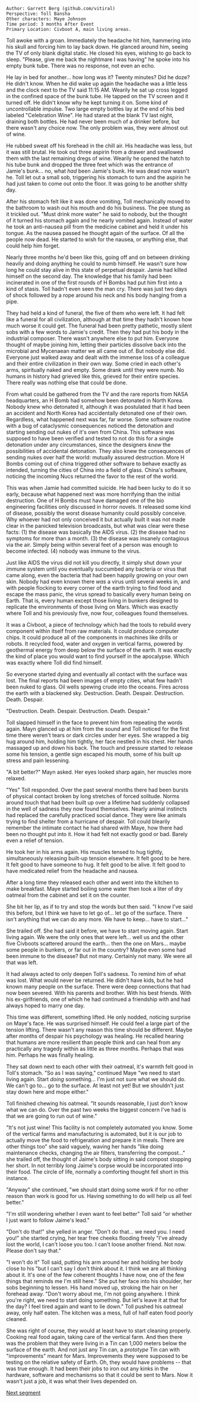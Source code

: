 ```
Author: Garrett Berg (github.com/vitiral)
Perspective: Toll Bansha
Other characters: Maye Johnson
Time period: 3 months After Event
Primary Location: Civboot A, main living areas.
```


Toll awoke with a groan. Immediately the headache hit him, hammering into his
skull and forcing him to lay back down. He glanced around him, seeing the TV
of only blank digital static. He closed his eyes, wishing to go back to
sleep. "Please, give me back the nightmare I was having" he spoke into his
empty bunk tube. There was no response, not even an echo.

He lay in bed for another... how long was it? Twenty minutes? Did he doze? He
didn't know. When he did wake up again the headache was a little less and the
clock next to the TV said 11:15 AM. Wearily he sat up cross legged in the
confined space of the bunk tube. He tapped on the TV screen and it turned off.
He didn't know why he kept turning it on. Some kind of uncontrollable impulse.
Two large empty bottles lay at the end of his bed labeled "Celebration Wine".
He had stared at the blank TV last night, draining both bottles. He had never
been much of a drinker before, but there wasn't any choice now. The only
problem was, they were almost out of wine.

He rubbed sweat off his forehead in the chill air. His headache was less, but
it was still brutal. He took out three aspirin from a drawer and swallowed them
with the last remaining dregs of wine. Wearily he opened the hatch to his tube
bunk and dropped the three feet which was the entrance of Jamie's bunk... no,
what _had_ been Jamie's bunk. He was dead now wasn't he. Toll let out a small
sob, triggering his stomach to turn and the aspirin he had just taken to come
out onto the floor. It was going to be another shitty day.

After his stomach felt like it was done vomiting, Toll mechanically moved to
the bathroom to wash out his mouth and do his business. The pee stung as it
trickled out. "Must drink more water" he said to nobody, but the thought of
it turned his stomach again and he nearly vomited again. Instead of water
he took an anti-nausea pill from the medicine cabinet and held it under his
tongue. As the nausea passed he thought again of the surface. Of all the
people now dead. He started to wish for the nausea, or anything else, that
could help him forget.

Nearly three months he'd been like this, going off and on between drinking
heavily and doing anything he could to numb himself. He wasn't sure how long he
could stay alive in this state of perpetual despair. Jamie had killed himself
on the second day.  The knowledge that his family had been incinerated in one
of the first rounds of H Bombs had put him first into a kind of stasis. Toll
hadn't even seen the man cry. There was just two days of shock followed by a
rope around his neck and his body hanging from a pipe.

They had held a kind of funeral, the five of them who were left. It had felt
like a funeral for all civilization, although at that time they hadn't known
how much worse it could get. The funeral had been pretty pathetic, mostly
silent sobs with a few words to Jamie's credit. Then they had put his body in
the industrial composer. There wasn't anywhere else to put him. Everyone
thought of maybe joining him, letting their particles dissolve back into the
microbial and Mycenaean matter we all came out of. But nobody else did. Everyone
just walked away and dealt with the immense loss of a colleague and their entire
civilization in their own way. Some cried in each other's arms, spiritually
naked and empty. Some drank until they were numb. No humans in history had
grieved like this, grieved for their entire species. There really was nothing
else that could be done.

From what could be gathered from the TV and the rare reports from NASA
headquarters, an H Bomb had somehow been detonated in North Korea. Nobody
knew who detonated it, although it was postulated that it had been an accident
and North Korea had accidentally detonated one of their own. Regardless,
what happened next was far, far worse. Some software routine with a bug of
cataclysmic consequences noticed the detonation and starting sending out nukes
of it's own from China.  This software was supposed to have been verified and
tested to not do this for a single detonation under any circumstances, since
the designers _knew_ the possibilities of accidental detonation. They also
knew the consequences of sending nukes over half the world: mutually assured
destruction. More H Bombs coming out of china triggered other software to
behave exactly as intended, turning the cities of China into a field of glass.
China's software, noticing the incoming Nucs returned the favor to the rest of
the world.

This was when Jamie had committed suicide. He had been lucky to do it so early,
because what happened next was more horrifying than the initial destruction.
One of H Bombs must have damaged one of the bio engineering facilities only
discussed in horror novels. It released some kind of disease, possibly the
worst disease humanity could possibly conceive. Why whoever had not only
conceived it but actually built it was not made clear in the panicked television
broadcasts, but what was clear were these facts: (1) the disease was basically
the AIDS virus. (2) the disease had no symptoms for more than a month. (3) the
disease was insanely contagious via the air. Simply being within several feet
of a person was enough to become infected. (4) nobody was immune to the virus.

Just like AIDS the virus did not kill you directly, it simply shut down your
immune system until you eventually succumbed any bacteria or virus that came
along, even the bacteria that had been happily growing on your own skin. Nobody
had even known there _was_ a virus until several weeks in, and with people
flocking to every corner of the earth trying to find food and escape the mass
panic, the virus spread to basically every human being on Earth. That is, every
human except those living in bunkers designed to replicate the environments
of those living on Mars. Which was exactly where Toll and his previously five,
now four, colleagues found themselves.

It was a Civboot, a piece of technology which had the tools to rebuild every
component within itself from raw materials. It could produce computer chips.
It could produce all of the components in machines like drills or robots.
It recycled food, water and oxygen in vertical farms, powered by geothermal
energy from deep below the surface of the earth. It was exactly the kind
of place you would want to find yourself in the apocalypse. Which was exactly
where Toll did find himself.

So everyone started dying and eventually all contact with the surface was lost.
The final reports had been images of empty cities, what few hadn't been nuked
to glass. Oil wells spewing crude into the oceans. Fires across the earth with
a blackened sky. Destruction. Death. Despair. Destruction. Death. Despair.

"Destruction. Death. Despair. Destruction. Death. Despair."

Toll slapped himself in the face to prevent him from repeating the words again.
Mayn glanced up at him from the sound and Toll noticed for the first time there
weren't tears or dark circles under her eyes. She wrapped a big hug around him,
holding him tightly, her face nestled in his chest. Her hands massaged up and
down his back. The touch and pressure started to release some his tension, a
gentle sign escaped his mouth, some of his built up stress and pain lessening.

"A bit better?" Mayn asked. Her eyes looked sharp again, her muscles more
relaxed.

"Yes" Toll responded. Over the past several months there had been bursts of
physical contact broken by long stretches of forced solitude. Norms around
touch that had been built up over a lifetime had suddenly collapsed in the well
of sadness they now found themselves. Nearly animal instincts had replaced the
carefully practiced social dance. They were like animals trying to find shelter
from a hurricane of despair. Toll could blearily remember the intimate contact
he had shared with Maye, how there had been no thought put into it. How it had
felt not exactly good or bad. Barely even a relief of tension.

He took her in his arms again. His muscles tensed to hug tightly,
simultaneously releasing built-up tension elsewhere. It felt good to be here.
It felt good to have someone to hug. It felt good to be alive. It felt good to
have medicated relief from the headache and nausea.

After a long time they released each other and went into the kitchen to make
breakfast. Maye started boiling some water then took a liter of dry oatmeal
from the cabinet and set it on the counter.

She bit her lip, as if to try and stop the words but then said. "I know I've
said this before, but I think we have to let go of... let go of the surface.
There isn't anything that we can do any more. We have to keep... have to
start..."

She trailed off. She had said it before, we have to start moving again. Start
living again. We were the only ones that were left... well us and the other
five Civboots scattered around the earth... then the one on Mars... maybe
some people in bunkers, or far out in the country? Maybe even some had been
immune to the disease? But not many. Certainly not many. We were all that was
left.

It had always acted to only deepen Toll's sadness. To remind him of what was
lost. What would never be returned. He didn't have kids, but he had known many
people on the surface. There were deep connections that had now been severed.
With his parents and brother. With his best friends. With his ex-girlfriends,
one of which he had continued a friendship with and had always hoped to marry
one day.

This time was different, something lifted. He only nodded, noticing surprise on
Maye's face. He was surprised himself. He could feel a large part of the tension
lifting. There wasn't any reason this time should be different. Maybe after
months of despair his psychology was healing. He recalled hearing that humans
are more resilient than people think and can heal from any practically any
tragedy within as little as three months. Perhaps that was him. Perhaps he was
finally healing.

They sat down next to each other with their oatmeal, it's warmth felt good in
Toll's stomach.  "So as I was saying," continued Maye "we need to start living
again. Start _doing_ something... I'm just not sure what we should do. We can't
go to...  go to the surface. At least not yet! But we shouldn't just stay down
here and mope either."

Toll finished chewing his oatmeal. "It sounds reasonable, I just don't know
what we can do. Over the past two weeks the biggest concern I've had is that we
are going to run out of wine."

"It's not just wine! This facility is not completely automated you know. Some
of the vertical farms and manufacturing is automated, but it is our job to
actually move the food to refrigeration and prepare it in meals. There are
other things too" she said vaguely, waving her hands "like doing maintenance
checks, changing the air filters, transferring the compost..." she trailed off,
the thought of Jaime's body sitting in said compost stopping her short. In not
terribly long Jaime's corpse would be incorporated into their food. The circle
of life, normally a comforting thought fell short in this instance.

"Anyway" she continued, "we should start doing some work if for no other reason
than work is good for us. Having something to do will help us all feel better."

"I'm still wondering whether I even want to feel better" Toll said "or whether
I just want to follow Jaime's lead."

"Don't do that!" she yelled in anger. "Don't do that... we need you. I need
you!" she started crying, her tear free cheeks flooding freely "I've already
lost the world, I can't loose you too. I can't loose another friend. Not now.
Please don't say that."

"I won't do it" Toll said, putting his arm around her and holding her body
close to his "but I can't say I don't think about it. I think we are all
thinking about it. It's one of the few coherent thoughts I have now, one of the
few things that reminds me I'm still here." She put her face into his shoulder,
her sobs beginning to lessen. His hand moved up, stroking the hair on her
forehead away. "Don't worry about me, I'm not going anywhere. I think you're
right, we need to start doing something. But let's leave it at that for the
day? I feel tired again and want to lie down." Toll pushed his oatmeal away,
only half eaten. The kitchen was a mess, full of half eaten food poorly
cleaned.

She was right of course, they would at least have to start cleaning properly.
Cooking real food again, taking care of the vertical farm. And then there was
the problem that they were living in a Tin can 1,000 meters below the surface
of the earth. And not just any Tin can, a _prototype_ Tin can with
"improvements" meant for Mars. Improvements they were supposed to be testing on
the relative safety of Earth. Oh, they would have problems -- that was true
enough. It had been their jobs to iron out any kinks in the hardware, software
and mechanisms so that it could be sent to Mars. Now it wasn't just a job, it
was what their lives depended on.

[Next segment](./healing2.md)
